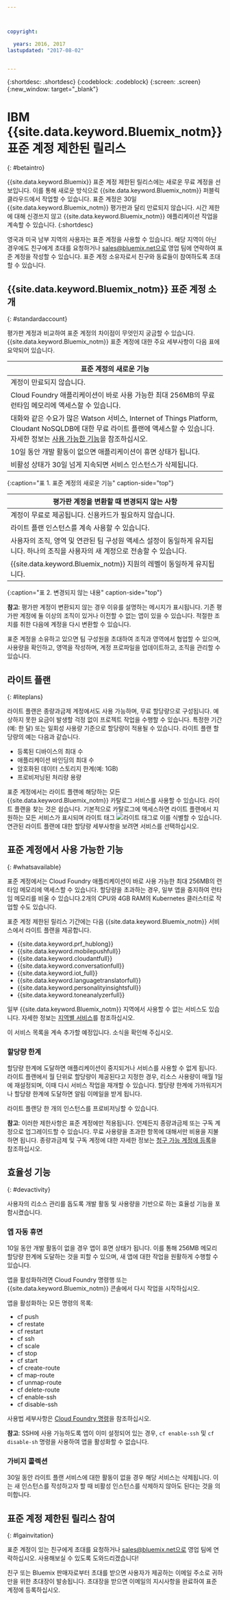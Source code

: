 ```yaml
---



copyright:

  years: 2016, 2017
lastupdated: "2017-08-02"


---
```


{:shortdesc: .shortdesc}
{:codeblock: .codeblock}
{:screen: .screen}
{:new_window: target="_blank"}

# IBM {{site.data.keyword.Bluemix_notm}} 표준 계정 제한된 릴리스
{: #betaintro}

{{site.data.keyword.Bluemix}} 표준 계정 제한된 릴리스에는 새로운 무료 계정을 선보입니다. 이를 통해 새로운 방식으로 {{site.data.keyword.Bluemix_notm}} 퍼블릭 클라우드에서 작업할 수 있습니다. 표준 계정은 30일 {{site.data.keyword.Bluemix_notm}} 평가판과 달리 만료되지 않습니다. 시간 제한에 대해 신경쓰지 않고 {{site.data.keyword.Bluemix_notm}} 애플리케이션 작업을 계속할 수 있습니다.
{:shortdesc}

영국과 미국 남부 지역의 사용자는 표준 계정을 사용할 수 있습니다. 해당 지역이 아닌 경우에도 친구에게 초대를 요청하거나 sales@bluemix.net으로 영업 팀에 연락하여 표준 계정을 작성할 수 있습니다. 표준 계정 소유자로서 친구와 동료들이 참여하도록 초대할 수 있습니다.  

## {{site.data.keyword.Bluemix_notm}} 표준 계정 소개
{: #standardaccount}

평가판 계정과 비교하여 표준 계정의 차이점이 무엇인지 궁금할 수 있습니다. {{site.data.keyword.Bluemix_notm}} 표준 계정에 대한 주요 세부사항이 다음 표에 요약되어 있습니다. 

|표준 계정의 새로운 기능|    
|-----------------|
| 계정이 만료되지 않습니다.|
| Cloud Foundry 애플리케이션이 바로 사용 가능한 최대 256MB의 무료 런타임 메모리에 액세스할 수 있습니다.|
| 대화와 같은 수요가 많은 Watson 서비스, Internet of Things Platform, Cloudant NoSQLDB에 대한 무료 라이트 플랜에 액세스할 수 있습니다. 자세한 정보는 [사용 가능한 기능](/docs/pricing/standard_account.html#whatsavailable)을 참조하십시오.|
| 10일 동안 개발 활동이 없으면 애플리케이션이 휴면 상태가 됩니다.|
| 비활성 상태가 30일 넘게 지속되면 서비스 인스턴스가 삭제됩니다.|
{:caption="표 1. 표준 계정의 새로운 기능" caption-side="top"}

|평가판 계정을 변환할 때 변경되지 않는 사항| 
|-----------------|
|계정이 무료로 제공됩니다. 신용카드가 필요하지 않습니다.|
|라이트 플랜 인스턴스를 계속 사용할 수 있습니다.|
|사용자의 조직, 영역 및 연관된 팀 구성원 액세스 설정이 동일하게 유지됩니다. 하나의 조직을 사용자의 새 계정으로 전송할 수 있습니다.|
|{{site.data.keyword.Bluemix_notm}} 지원의 레벨이 동일하게 유지됩니다.|
{:caption="표 2. 변경되지 않는 내용" caption-side="top"}

**참고**: 평가판 계정이 변환되지 않는 경우 이유를 설명하는 메시지가 표시됩니다. 기존 평가판 계정에 둘 이상의 조직이 있거나 이전할 수 없는 앱이 있을 수 있습니다. 적절한 조치를 취한 다음에 계정을 다시 변환할 수 있습니다.

표준 계정을 소유하고 있으면 팀 구성원을 초대하여 조직과 영역에서 협업할 수 있으며, 사용량을 확인하고, 영역을 작성하며, 계정 프로파일을 업데이트하고, 조직을 관리할 수 있습니다. 

## 라이트 플랜
{: #liteplans}
   
라이트 플랜은 종량과금제 계정에서도 사용 가능하며, 무료 할당량으로 구성됩니다. 예상하지 못한 요금이 발생할 걱정 없이 프로젝트 작업을 수행할 수 있습니다. 특정한 기간(예: 한 달) 또는 일회성 사용량 기준으로 할당량이 적용될 수 있습니다. 라이트 플랜 할당량의 예는 다음과 같습니다. 

<ul>
<li>등록된 디바이스의 최대 수</li>
<li>애플리케이션 바인딩의 최대 수</li>
<li>암호화된 데이터 스토리지 한계(예: 1GB)</li>
<li>프로비저닝된 처리량 용량</li>
</ul> 

표준 계정에서는 라이트 플랜에 해당하는 모든 {{site.data.keyword.Bluemix_notm}} 카탈로그 서비스를 사용할 수 있습니다. 라이트 플랜을 찾는 것은 쉽습니다. 기본적으로 카탈로그에 액세스하면 라이트 플랜에서 지원하는 모든 서비스가 표시되며 라이트 태그 ![라이트 태그](../icons/Lite.svg)로 이를 식별할 수 있습니다. 연관된 라이트 플랜에 대한 할당량 세부사항을 보려면 서비스를 선택하십시오.

## 표준 계정에서 사용 가능한 기능
{: #whatsavailable}

표준 계정에서는 Cloud Foundry 애플리케이션이 바로 사용 가능한 최대 256MB의 런타임 메모리에 액세스할 수 있습니다. 할당량을 초과하는 경우, 일부 앱을 중지하여 런타임 메모리를 비울 수 있습니다.2개의 CPU와 4GB RAM의 Kubernetes 클러스터로 작업할 수도 있습니다.  

표준 계정 제한된 릴리스 기간에는 다음 {{site.data.keyword.Bluemix_notm}} 서비스에서 라이트 플랜을 제공합니다. 

<ul>
<li>{{site.data.keyword.prf_hublong}}</li>
<li>{{site.data.keyword.mobilepushfull}}</li>
<li>{{site.data.keyword.cloudantfull}}</li>
<li>{{site.data.keyword.conversationfull}}</li>
<li>{{site.data.keyword.iot_full}}</li>
<li>{{site.data.keyword.languagetranslatorfull}}</li>
<li>{{site.data.keyword.personalityinsightsfull}}</li>
<li>{{site.data.keyword.toneanalyzerfull}}</li>
</ul>

일부 {{site.data.keyword.Bluemix_notm}} 지역에서 사용할 수 없는 서비스도 있습니다. 자세한 정보는 [지역별 서비스](/docs/services/services_region.html#services_region)를 참조하십시오. 

이 서비스 목록을 계속 추가할 예정입니다. 소식을 확인해 주십시오.

### 할당량 한계

할당량 한계에 도달하면 애플리케이션이 중지되거나 서비스를 사용할 수 없게 됩니다. 라이트 플랜에서 월 단위로 할당량이 제공된다고 지정한 경우, 리소스 사용량이 매월 1일에 재설정되며, 이때 다시 서비스 작업을 재개할 수 있습니다. 할당량 한계에 가까워지거나 할당량 한계에 도달하면 알림 이메일을 받게 됩니다.  

라이트 플랜당 한 개의 인스턴스를 프로비저닝할 수 있습니다. 

**참고**: 이러한 제한사항은 표준 계정에만 적용됩니다. 언제든지 종량과금제 또는 구독 계정으로 업그레이드할 수 있습니다. 무료 사용량을 초과한 항목에 대해서만 비용을 지불하면 됩니다. 종량과금제 및 구독 계정에 대한 자세한 정보는 [청구 가능 계정에 등록](/docs/pricing/billable.html#billable)을 참조하십시오. 

## 효율성 기능
{: #devactivity}

사용자의 리소스 관리를 돕도록 개발 활동 및 사용량을 기반으로 하는 효율성 기능을 포함시켰습니다.

### 앱 자동 휴면

10일 동안 개발 활동이 없을 경우 앱이 휴면 상태가 됩니다. 이를 통해 256MB 메모리 할당량 한계에 도달하는 것을 피할 수 있으며, 새 앱에 대한 작업을 원활하게 수행할 수 있습니다.  

앱을 활성화하려면 Cloud Foundry 명령행 또는 {{site.data.keyword.Bluemix_notm}} 콘솔에서 다시 작업을 시작하십시오. 
 
 앱을 활성화하는 모든 명령의 목록:
  * cf push
  * cf restate
  * cf restart
  * cf ssh
  * cf scale
  * cf stop
  * cf start
  * cf create-route
  * cf map-route
  * cf unmap-route
  * cf delete-route
  * cf enable-ssh
  * cf disable-ssh

사용법 세부사항은 [Cloud Foundry 명령](/docs/cli/reference/cfcommands/index.html)을 참조하십시오.

 **참고**: SSH에 사용 가능하도록 앱이 이미 설정되어 있는 경우, `cf enable-ssh` 및 `cf disable-sh` 명령을 사용하여 앱을 활성화할 수 없습니다.  

### 가비지 콜렉션

30일 동안 라이트 플랜 서비스에 대한 활동이 없을 경우 해당 서비스는 삭제됩니다. 이는 새 인스턴스를 작성하고자 할 때 비활성 인스턴스를 삭제하지 않아도 된다는 것을 의미합니다.  
 
## 표준 계정 제한된 릴리스 참여
{: #lgainvitation}

표준 계정이 있는 친구에게 초대를 요청하거나 sales@bluemix.net으로 영업 팀에 연락하십시오. 사용해보실 수 있도록 도와드리겠습니다!

친구 또는 Bluemix 판매자로부터 초대를 받으면 사용자가 제공하는 이메일 주소로 귀하만을 위한 초대장이 발송됩니다. 초대장을 받으면 이메일의 지시사항을 완료하여 표준 계정에 등록하십시오.  
